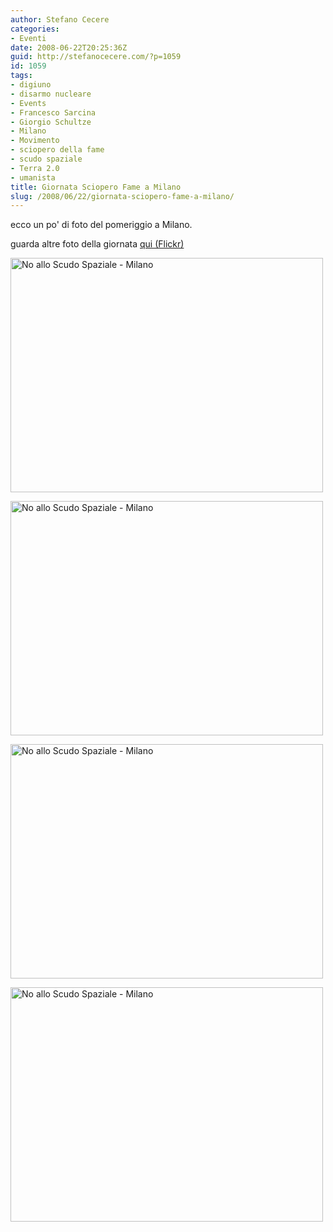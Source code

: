 ```yaml
---
author: Stefano Cecere
categories:
- Eventi
date: 2008-06-22T20:25:36Z
guid: http://stefanocecere.com/?p=1059
id: 1059
tags:
- digiuno
- disarmo nucleare
- Events
- Francesco Sarcina
- Giorgio Schultze
- Milano
- Movimento
- sciopero della fame
- scudo spaziale
- Terra 2.0
- umanista
title: Giornata Sciopero Fame a Milano
slug: /2008/06/22/giornata-sciopero-fame-a-milano/
---
```


ecco un po' di foto del pomeriggio a Milano.

guarda altre foto della giornata <a href="http://www.flickr.com/photos/krur/sets/72157605570109044/" target="_blank">qui (Flickr)</a>

[<img src="http://farm4.static.flickr.com/3150/2600848149_45a34f0e42.jpg" alt="No allo Scudo Spaziale - Milano" width="500" height="375" />](http://www.flickr.com/photos/krur/2600848149/ "No allo Scudo Spaziale - Milano di Stefano Cecere, su Flickr")

[<img src="http://farm4.static.flickr.com/3082/2600853077_d8d5213a01.jpg" width="500" height="375" alt="No allo Scudo Spaziale - Milano" />](http://www.flickr.com/photos/krur/2600853077/ "No allo Scudo Spaziale - Milano di Stefano Cecere, su Flickr")

[<img src="http://farm4.static.flickr.com/3229/2601682600_d04ab94aa2.jpg" width="500" height="375" alt="No allo Scudo Spaziale - Milano" />](http://www.flickr.com/photos/krur/2601682600/ "No allo Scudo Spaziale - Milano di Stefano Cecere, su Flickr")

[<img src="http://farm4.static.flickr.com/3029/2600850321_6a762986a9.jpg" width="500" height="375" alt="No allo Scudo Spaziale - Milano" />](http://www.flickr.com/photos/krur/2600850321/ "No allo Scudo Spaziale - Milano di Stefano Cecere, su Flickr")
